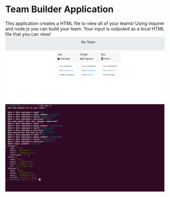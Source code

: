 # Team Builder Application


This application creates a HTML file to view all of your teams! Using inquirer and node.js you can build your team. Your input is outputed as a local HTML file that you can view!
![page](page.png)
![node](node.png)
